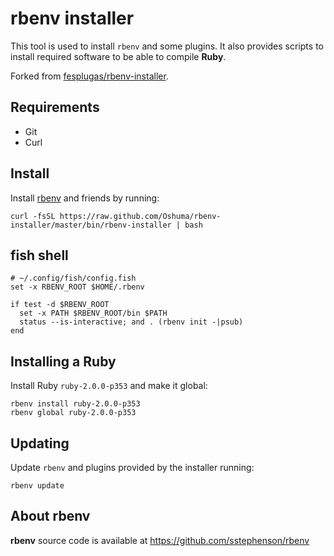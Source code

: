 # rbenv installer

This tool is used to install `rbenv` and some plugins. It also provides 
scripts to install required software to be able to compile **Ruby**.

Forked from [fesplugas/rbenv-installer](https://github.com/fesplugas/rbenv-installer).


## Requirements

- Git
- Curl


## Install

Install [rbenv] and friends by running:

    curl -fsSL https://raw.github.com/Oshuma/rbenv-installer/master/bin/rbenv-installer | bash

## fish shell

```fish
# ~/.config/fish/config.fish
set -x RBENV_ROOT $HOME/.rbenv

if test -d $RBENV_ROOT
  set -x PATH $RBENV_ROOT/bin $PATH
  status --is-interactive; and . (rbenv init -|psub)
end
```


## Installing a Ruby

Install Ruby `ruby-2.0.0-p353` and make it global:

    rbenv install ruby-2.0.0-p353
    rbenv global ruby-2.0.0-p353


## Updating

Update `rbenv` and plugins provided by the installer running:

    rbenv update


## About rbenv

**rbenv** source code is available at <https://github.com/sstephenson/rbenv>

[rbenv]: https://github.com/sstephenson/rbenv
